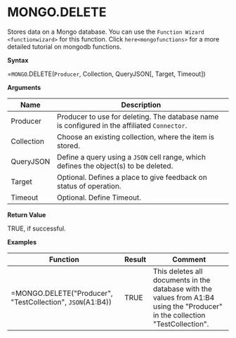 # MONGO.DELETE

Stores data on a Mongo database. You can use the
`Function Wizard <functionwizard>` for this function. Click
`here<mongofunctions>` for a more detailed tutorial on mongodb
functions.

**Syntax**

=`MONGO`.DELETE(`Producer`, Collection, QueryJSON\[, Target, Timeout\])

**Arguments**

| Name       | Description                                                                                  |
|------------|----------------------------------------------------------------------------------------------|
| Producer   | Producer to use for deleting. The database name is configured in the affiliated `Connector`. |
| Collection | Choose an existing collection, where the item is stored.                                     |
| QueryJSON  | Define a query using a `JSON` cell range, which defines the object(s) to be deleted.         |
| Target     | Optional. Defines a place to give feedback on status of operation.                           |
| Timeout    | Optional. Define Timeout.                                                                    |

**Return Value**

TRUE, if successful.

**Examples**

| Function                                                   | Result | Comment                                                                                                                        |
|------------------------------------------------------------|--------|--------------------------------------------------------------------------------------------------------------------------------|
| =MONGO.DELETE("Producer", "TestCollection", `JSON`(A1:B4)) | TRUE   | This deletes all documents in the database with the values from A1:B4 using the "Producer" in the collection "TestCollection". |
